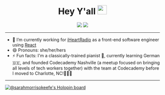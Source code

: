 <h1 align="center"> Hey Y'all <img src="https://raw.githubusercontent.com/aemmadi/aemmadi/master/wave.gif" width="30"></h1>

<div align="center">
<a target="_blank" href="https://www.linkedin.com/in/sarahmorrisokeefe/"><img src="https://img.shields.io/badge/-sarahmorrisokeefe-blue?style=plastic&logo=Linkedin&logoColor=white&link=https://www.linkedin.com/in/sarahmorrisokeefe/" /></a>
<a target="_blank" href="https://medium.com/@sarahmorrisokeefe"><img src="https://img.shields.io/badge/-@sarahmorrisokeefe-black?style=plastic&labelColor=000000&logo=Medium&link=https://medium.com/@sarahmorrisokeefe/" /></a>
</div>

<hr>

- 🔭 I’m currently working for [iHeartRadio](https://www.listen.iheart.com/) as a front-end software engineer using [React](https://reactjs.org/) 
- 😄 Pronouns: she/her/hers
- ⚡ Fun facts: I'm a classically-trained pianist 🎹, currently learning German 🇩🇪, and founded Codecademy Nashville (a meetup focused on bringing all levels of tech workers together) with the team at Codecademy before I moved to Charlotte, NC!👩🏻‍💻 

<hr>

[![@sarahmorrisokeefe's Holopin board](https://holopin.io/api/user/board?user=sarahmorrisokeefe)](https://holopin.io/@sarahmorrisokeefe)


